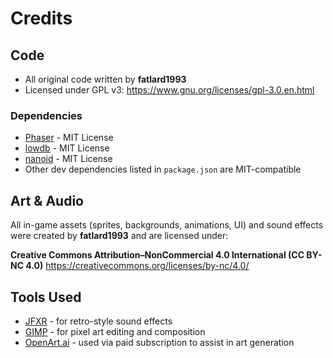 # Credits

## Code

- All original code written by **fatlard1993**
- Licensed under GPL v3: https://www.gnu.org/licenses/gpl-3.0.en.html

### Dependencies

- [Phaser](https://phaser.io/) - MIT License
- [lowdb](https://github.com/typicode/lowdb) - MIT License
- [nanoid](https://github.com/ai/nanoid) - MIT License
- Other dev dependencies listed in `package.json` are MIT-compatible

## Art & Audio

All in-game assets (sprites, backgrounds, animations, UI) and sound effects were created by **fatlard1993** and are licensed under:

**Creative Commons Attribution–NonCommercial 4.0 International (CC BY-NC 4.0)** https://creativecommons.org/licenses/by-nc/4.0/

## Tools Used

- [JFXR](https://jfxr.frozenfractal.com/) - for retro-style sound effects
- [GIMP](https://www.gimp.org/) - for pixel art editing and composition
- [OpenArt.ai](https://openart.ai/) - used via paid subscription to assist in art generation

